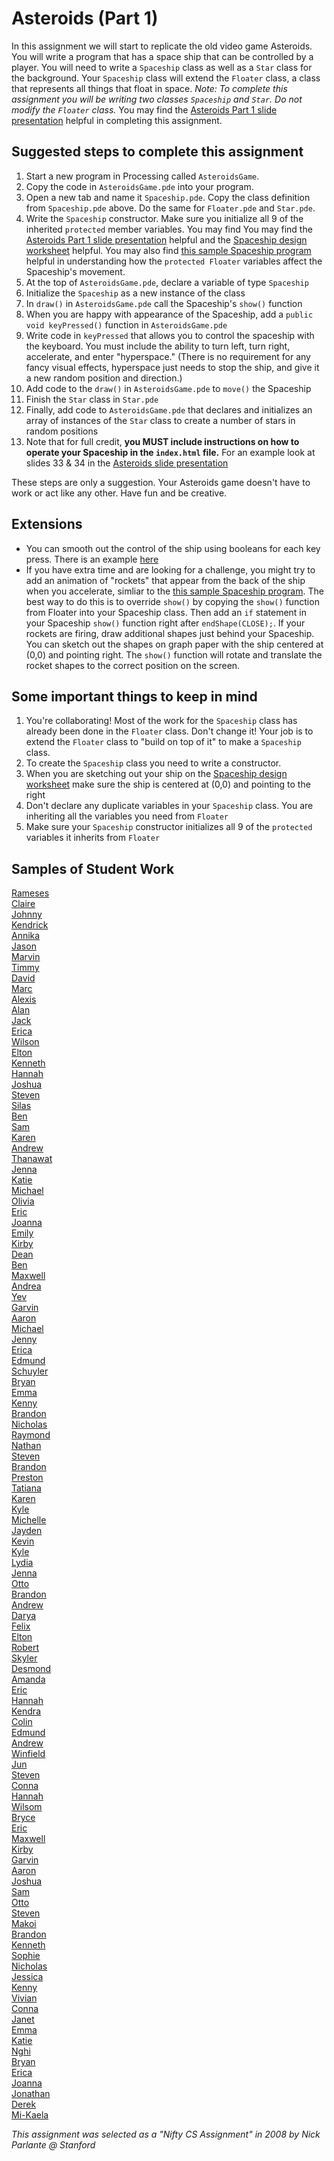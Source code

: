 Asteroids (Part 1)
==================
In this assignment we will start to replicate the old video game Asteroids. You will write a program that has a space ship that can be controlled by a player. You will need to write a `Spaceship` class as well as a `Star` class for the background. Your `Spaceship` class will extend the `Floater` class, a class that represents all things that float in space. _Note: To complete this assignment you will be writing two classes `Spaceship` and `Star`. Do not modify the `Floater` class._ You may find the [Asteroids Part 1 slide presentation](https://docs.google.com/presentation/d/1xEIchvoA0s2BO-HB8g9wjk1jSBH8sq9Gtkij5Y7slOs/edit) helpful in completing this assignment.

Suggested steps to complete this assignment
-------------------------------------------

1. Start a new program in Processing called `AsteroidsGame`. 
1. Copy the code in `AsteroidsGame.pde` into your program.
1. Open a new tab and name it `Spaceship.pde`. Copy the class definition from `Spaceship.pde` above. Do the same for `Floater.pde` and `Star.pde`.
4. Write the `Spaceship` constructor. Make sure you initialize all 9 of the inherited `protected` member variables. You may find You may find the [Asteroids Part 1 slide presentation](https://docs.google.com/presentation/d/1xEIchvoA0s2BO-HB8g9wjk1jSBH8sq9Gtkij5Y7slOs/edit) helpful and the [Spaceship design worksheet](https://drive.google.com/file/d/0Bz2ZkT6qWPYTRDJvNUJRdXFjNGs/view?usp=sharing) helpful. You may also find [this sample Spaceship program](https://apcslowell.github.io/AsteroidsVariableDemoV2/) helpful in understanding how the `protected Floater` variables affect the Spaceship's movement.
5. At the top of `AsteroidsGame.pde`, declare a variable of type `Spaceship`
6. Initialize the `Spaceship` as a new instance of the class
7. In `draw()` in `AsteroidsGame.pde` call the Spaceship's `show()` function
8. When you are happy with appearance of the Spaceship, add a `public void keyPressed()` function in `AsteroidsGame.pde`
9. Write code in `keyPressed` that allows you to control the spaceship with the keyboard. You must include the ability to turn left, turn right, accelerate, and enter "hyperspace." (There is no requirement for any fancy visual effects, hyperspace just needs to stop the ship, and give it a new random position and direction.)
10. Add code to the `draw()` in `AsteroidsGame.pde` to `move()` the Spaceship
11. Finish the `Star` class in `Star.pde` 
12. Finally, add code to `AsteroidsGame.pde` that declares and initializes an array of instances of the `Star` class to create a number of stars in random positions
12. Note that for full credit, **you MUST include instructions on how to operate your Spaceship in the `index.html` file.** For an example look at slides 33 & 34 in the [Asteroids slide presentation](https://docs.google.com/presentation/d/1xEIchvoA0s2BO-HB8g9wjk1jSBH8sq9Gtkij5Y7slOs/edit)

These steps are only a suggestion. Your Asteroids game doesn't have to work or act like any other. Have fun and be creative.

Extensions
----------
* You can smooth out the control of the ship using booleans for each key press. There is an example [here](http://apcslowell.github.io/TwoKeys/)   
* If you have extra time and are looking for a challenge, you might try to add an animation of "rockets" that appear from the back of the ship when you accelerate, simliar to the [this sample Spaceship program](https://apcslowell.github.io/AsteroidsVariableDemoV2/). The best way to do this is to override `show()` by copying the `show()` function from Floater into your Spaceship class. Then add an `if` statement in your Spaceship `show()` function right after `endShape(CLOSE);`. If your rockets are firing, draw additional shapes just behind your Spaceship. You can sketch out the shapes on graph paper with the ship centered at (0,0) and pointing right. The `show()` function will rotate and translate the rocket shapes to the correct position on the screen.

Some important things to keep in mind
-------------------------------------
1. You're collaborating! Most of the work for the `Spaceship` class has already been done in the `Floater` class. Don't change it! Your job is to extend the `Floater` class to "build on top of it" to make a `Spaceship` class. 
2. To create the `Spaceship` class you need to write a constructor.
3. When you are sketching out your ship on the [Spaceship design worksheet](https://drive.google.com/file/d/0Bz2ZkT6qWPYTRDJvNUJRdXFjNGs/view?usp=sharing) make sure the ship is centered at (0,0) and pointing to the right
4. Don't declare any duplicate variables in your `Spaceship` class. You are inheriting all the variables you need from `Floater`
5. Make sure your `Spaceship` constructor initializes all 9 of the `protected` variables it inherits from `Floater`

Samples of Student Work
-----------------------
[Rameses](https://notcompetent.github.io/AsteroidsGame/)    
[Claire](https://cmbeaudin.github.io/AsteroidsGame/)   
[Johnny](https://jowong30.github.io/AsteroidsGame/)   
[Kendrick](https://kendrick-lee.github.io/AsteroidsGame/)   
[Annika](https://ahilladakis.github.io/AsteroidsGame/)   
[Jason](https://jjjscodes.github.io/AsteroidsGame/)   
[Marvin](https://malee31.github.io/AsteroidsGameProcessing/)   
[Timmy](https://tidang.github.io/AsteroidsGame/)   
[David](https://daamaya.github.io/AsteroidsGame/)   
[Marc](https://alltheusernamesdontworkexceptmine.github.io/AsteroidsGame/)   
[Alexis](https://alexisapcs.github.io/AsteroidsGame/)   
[Alan](https://alexisapcs.github.io/AsteroidsGame/)   
[Jack](https://paintcannon.github.io/AsteroidsGame/)   
[Erica](https://ericamalia.github.io/AsteroidsGame/)   
[Wilson](https://wilsonh415.github.io/AsteroidsGame/)   
[Elton](https://elel123.github.io/AsteroidsGame/)   
[Kenneth](https://kenpaso.github.io/AsteroidsGame/)   
[Hannah](https://hadecastro.github.io/AsteroidsGame/)   
[Joshua](https://joshualchan.github.io/AsteroidsGame/)   
[Steven](https://sjkchang.github.io/AsteroidsGame/)   
[Silas](https://silascs.github.io/AsteroidsGame/)   
[Ben](https://benjaminlanir.github.io/AsteroidsGame/)   
[Sam](https://flukemeister28.github.io/AsteroidsGame/)   
[Karen](https://sonokjw.github.io/AsteroidsGame/)   
[Andrew](https://ansue1234.github.io/AsteroidsGame/)   
[Thanawat](https://thiskappaisgrey.github.io/AsteroidsGame/index.html)   
[Jenna](https://jennaralll.github.io/AsteroidsGame/)   
[Katie](https://kachow4.github.io/AsteroidsGame/)   
[Michael](https://mipsim.github.io/AsteroidsGame/)   
[Olivia](https://vavies.github.io/AsteroidsGame/)   
[Eric](https://jellybeanmill.github.io/AsteroidsGame/)   
[Joanna](https://j0annalu.github.io/AsteroidsGame/)   
[Emily](https://emilyhasramen.github.io/AsteroidsGame/)   
[Kirby](https://krbyktl.github.io/AsteroidsGame/)   
[Dean](https://deanhuynh.github.io/AsteroidsGame/)   
[Ben](https://benjaminlanir.github.io/AsteroidsGame/)   
[Maxwell](https://12maxwellho.github.io/AsteroidsGame/)   
[Andrea](https://chenandrea29.github.io/AsteroidsGame/)   
[Yev](https://yevgeniybarkalov.github.io/AsteroidsGame/)   
[Garvin](https://garvingit.github.io/AsteroidsGame/)   
[Aaron](https://aahuangithub.github.io/AsteroidsGame2/)   
[Michael](https://mipsim.github.io/AsteroidsGame/)   
[Jenny](https://jexin.github.io/AsteroidsGame/)   
[Erica](https://ekwkk.github.io/AsteroidsGame/)   
[Edmund](https://edmundmah79.github.io/AsteroidsGame/)   
[Schuyler](https://skschur1.github.io/AsteroidsGame/)   
[Bryan](https://bzin22.github.io/AsteroidsGame/)   
[Emma](https://emmackenzie.github.io/AsteroidsGame/)   
[Kenny](https://kennyyu168.github.io/AsteroidsGame/)   
[Brandon](https://brandontom96.github.io/AsteroidsGame/)   
[Nicholas](https://woonicholas.github.io/AsteroidsGame/)   
[Raymond](https://ngoraymond.github.io/AsteroidsGame/)   
[Nathan](https://nathansng.github.io/AsteroidsGame/)   
[Steven](https://stliu8.github.io/AsteroidsGame/)   
[Brandon](https://zawszefl.github.io/AsteroidsGame/)   
[Preston](https://prestonttt.github.io/AsteroidsGame/)   
[Tatiana](https://sonotatiana.github.io/AsteroidsGame/)   
[Karen](https://sonokjw.github.io/AsteroidsGame/)   
[Kyle](https://yachtmasterkyle.github.io/AsteroidsGame/)   
[Michelle](https://miphung.github.io/AsteroidsGame/)   
[Jayden](https://jaydenlee1229.github.io/AsteroidsGame/)   
[Kevin](https://tig777.github.io/AsteroidsGame/)   
[Kyle](https://yachtmasterkyle.github.io/AsteroidsGame/)   
[Lydia](https://aqua28.github.io/AsteroidsGame/)   
[Jenna](https://jennaralll.github.io/AsteroidsGame/)   
[Otto](https://otschmidt.github.io/AsteroidsGame/)   
[Brandon](https://brandonchen114.github.io/AsteroidsGame/)   
[Andrew](https://ansue1234.github.io/AsteroidsGame/)   
[Darya](https://darya-ver.github.io/AsteroidsGame/)   
[Felix](https://felixzhuk.github.io/AsteroidsGame/)   
[Elton](https://elel123.github.io/AsteroidsGame/)   
[Robert](https://rshi159.github.io/AsteroidsGame/)   
[Skyler](https://skschur1.github.io/AsteroidsGame/)   
[Desmond](https://djmond.github.io/AsteroidsGame/)   
[Amanda](https://amkallenbach.github.io/AsteroidsGame/)   
[Eric](https://ericyu15.github.io/AsteroidsGame/)   
[Hannah](https://hadecastro.github.io/AsteroidsGame/)   
[Kendra](https://pastalover45.github.io/AsteroidsGame/)   
[Colin](https://licolin4.github.io/AsteroidsGame/)   
[Edmund](https://edmundmah79.github.io/AsteroidsGame/)   
[Andrew](https://andrewmai123.github.io/AsteroidsGame/)   
[Winfield](https://winfield101.github.io/AsteroidsGame/)   
[Jun](https://johyrao.github.io/AsteroidsGame/)   
[Steven](https://sjkchang.github.io/AsteroidsGame/)   
[Conna](https://connac.github.io/AsteroidsGame/)   
[Hannah](https://hadecastro.github.io/AsteroidsGame/)   
[Wilsom](https://wilsonh415.github.io/AsteroidsGame/)   
[Bryce](https://brycekeetonazaz.github.io/AsteroidsGame/)   
[Eric](https://jellybeanmill.github.io/AsteroidsGame/)   
[Maxwell](https://12maxwellho.github.io/AsteroidsGame/)   
[Kirby](https://krbyktl.github.io/AsteroidsGame/)   
[Garvin](https://garvingit.github.io/AsteroidsGame/)   
[Aaron](https://aahuangithub.github.io/AsteroidsGame1/)   
[Joshua](https://joshualchan.github.io/AsteroidsGame/)   
[Sam](https://flukemeister28.github.io/AsteroidsGame/)   
[Otto](https://otschmidt.github.io/AsteroidsGame/)   
[Steven](https://sjkchang.github.io/AsteroidsGame/)   
[Makoi](https://magacula1.github.io/AsteroidsGame/)   
[Brandon](https://brlou-apcs.github.io/AsteroidsGame/)   
[Kenneth](https://kenpaso.github.io/AsteroidsGame/)   
[Sophie](https://sohuang.github.io/AsteroidsGame/)   
[Nicholas](https://niguan.github.io/AsteroidsGame/)   
[Jessica](https://jtngai.github.io/AsteroidsGame/)   
[Kenny](https://kennyyu168.github.io/AsteroidsGame/)   
[Vivian](https://viviaann.github.io/AsteroidsGame/)   
[Conna](https://connac.github.io/AsteroidsGame/)   
[Janet](https://birded.github.io/AsteroidsGame/)   
[Emma](https://emmackenzie.github.io/AsteroidsGame/)   
[Katie](https://kachow4.github.io/AsteroidsGame/)   
[Nghi](https://nagirokudo.github.io/AsteroidsGame/)   
[Bryan](https://bzin22.github.io/AsteroidsGame/)   
[Erica](https://ekwkk.github.io/AsteroidsGame/)   
[Joanna](https://j0annalu.github.io/AsteroidsGame/)   
[Jonathan](https://jonathanchu33.github.io/AsteroidsGame/)   
[Derek](https://keredlew.github.io/AsteroidsGame/)   
[Mi-Kaela](https://mikamarciales.github.io/AsteroidsGame/)   



*This assignment was selected as a "Nifty CS Assignment" in 2008 by Nick Parlante @ Stanford*
